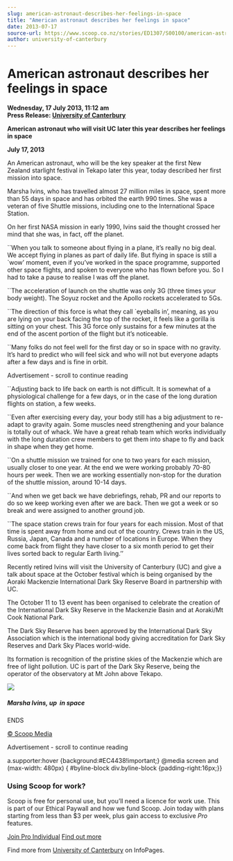 ```yaml
---
slug: american-astronaut-describes-her-feelings-in-space
title: "American astronaut describes her feelings in space"
date: 2013-07-17
source-url: https://www.scoop.co.nz/stories/ED1307/S00100/american-astronaut-describes-her-feelings-in-space.htm
author: university-of-canterbury
---
```

American astronaut describes her feelings in space
==================================================

**Wednesday, 17 July 2013, 11:12 am**  
**Press Release: [University of Canterbury](https://info.scoop.co.nz/University_of_Canterbury)**

**American astronaut who will visit UC later this year describes her feelings in space**

**July 17, 2013**

An American astronaut, who will be the key speaker at the first New Zealand starlight festival in Tekapo later this year, today described her first mission into space.

Marsha Ivins, who has travelled almost 27 million miles in space, spent more than 55 days in space and has orbited the earth 990 times. She was a veteran of five Shuttle missions, including one to the International Space Station.

On her first NASA mission in early 1990, Ivins said the thought crossed her mind that she was, in fact, off the planet.

\`\`When you talk to someone about flying in a plane, it’s really no big deal. We accept flying in planes as part of daily life. But flying in space is still a \`wow’ moment, even if you’ve worked in the space programme, supported other space flights, and spoken to everyone who has flown before you. So I had to take a pause to realise I was off the planet.

\`\`The acceleration of launch on the shuttle was only 3G (three times your body weight). The Soyuz rocket and the Apollo rockets accelerated to 5Gs.

\`\`The direction of this force is what they call \`eyeballs in’, meaning, as you are lying on your back facing the top of the rocket, it feels like a gorilla is sitting on your chest. This 3G force only sustains for a few minutes at the end of the ascent portion of the flight but it’s noticeable.

\`\`Many folks do not feel well for the first day or so in space with no gravity. It’s hard to predict who will feel sick and who will not but everyone adapts after a few days and is fine in orbit.

Advertisement - scroll to continue reading





\`\`Adjusting back to life back on earth is not difficult. It is somewhat of a physiological challenge for a few days, or in the case of the long duration flights on station, a few weeks.

\`\`Even after exercising every day, your body still has a big adjustment to re-adapt to gravity again. Some muscles need strengthening and your balance is totally out of whack. We have a great rehab team which works individually with the long duration crew members to get them into shape to fly and back in shape when they get home.

\`\`On a shuttle mission we trained for one to two years for each mission, usually closer to one year. At the end we were working probably 70-80 hours per week. Then we are working essentially non-stop for the duration of the shuttle mission, around 10-14 days.

\`\`And when we get back we have debriefings, rehab, PR and our reports to do so we keep working even after we are back. Then we got a week or so break and were assigned to another ground job.

\`\`The space station crews train for four years for each mission. Most of that time is spent away from home and out of the country. Crews train in the US, Russia, Japan, Canada and a number of locations in Europe. When they come back from flight they have closer to a six month period to get their lives sorted back to regular Earth living.’’

Recently retired Ivins will visit the University of Canterbury (UC) and give a talk about space at the October festival which is being organised by the Aoraki Mackenzie International Dark Sky Reserve Board in partnership with UC.

The October 11 to 13 event has been organised to celebrate the creation of the International Dark Sky Reserve in the Mackenzie Basin and at Aoraki/Mt Cook National Park.

The Dark Sky Reserve has been approved by the International Dark Sky Association which is the international body giving accreditation for Dark Sky Reserves and Dark Sky Places world-wide.

Its formation is recognition of the pristine skies of the Mackenzie which are free of light pollution. UC is part of the Dark Sky Reserve, being the operator of the observatory at Mt John above Tekapo.  

![](http://img.scoop.co.nz/stories/images/1307/33b238c7a1dd95f3c6ac.jpeg)

  

##### Marsha Ivins, up  in space

ENDS

[© Scoop Media](http://www.scoop.co.nz/about/terms.html)  

Advertisement - scroll to continue reading



a.supporter:hover {background:#EC4438!important;} @media screen and (max-width: 480px) { #byline-block div.byline-block {padding-right:16px;}}

### Using Scoop for work?

Scoop is free for personal use, but you’ll need a licence for work use. This is part of our Ethical Paywall and how we fund Scoop. Join today with plans starting from less than $3 per week, plus gain access to exclusive _Pro_ features.  
  
[Join Pro Individual](https://pro.scoop.co.nz/Individual/?from=ProIn24) [Find out more](https://pro.scoop.co.nz/using-scoop-for-work/?from=ProIn24)

Find more from [University of Canterbury](https://info.scoop.co.nz/University_of_Canterbury) on InfoPages.